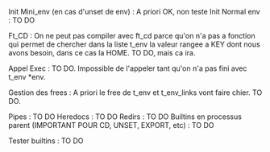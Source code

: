 Init Mini_env (en cas d'unset de env) : A priori OK, non teste
Init Normal env : TO DO

Ft_CD : On ne peut pas compiler avec ft_cd parce qu'on n'a pas a fonction qui permet de chercher dans la liste t_env la valeur rangee a KEY dont nous avons besoin, dans ce cas la HOME. TO DO, mais ca ira.

Appel Exec : TO DO. Impossible de l'appeler tant qu'on n'a pas fini avec t_env *env.

Gestion des frees : A priori le free de t_env et t_env_links vont faire chier. TO DO.

Pipes : TO DO
Heredocs : TO DO
Redirs : TO DO
Builtins en processus parent (IMPORTANT POUR CD, UNSET, EXPORT, etc) : TO DO

Tester builtins : TO DO
